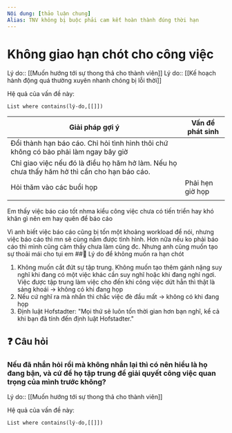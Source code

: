 ```yaml
---
Nội dung: [thảo luận chung]
Alias: TNV không bị buộc phải cam kết hoàn thành đúng thời hạn
---
```


# Không giao hạn chót cho công việc
Lý do:: [[Muốn hướng tới sự thong thả cho thành viên]]
Lý do:: [[Kế hoạch hành động quá thường xuyên nhanh chóng bị lỗi thời]]

Hệ quả của vấn đề này:
```dataview
List where contains(lý-do,[[]])
```

| Giải pháp gợi ý                                                                              | Vấn đề phát sinh |
| -------------------------------------------------------------------------------------------- | ---------------- |
| Đổi thành hạn báo cáo. Chỉ hỏi tình hình thôi chứ không có bảo phải làm ngay bây giờ         |                  |
| Chỉ giao việc nếu đó là điều họ hăm hở làm. Nếu họ chưa thấy hăm hở thì cần cho hạn báo cáo. |                  |
| Hỏi thăm vào các buổi họp                                                                    | Phải hẹn giờ họp |
|                                                                                              |                  |

 

Em thấy việc báo cáo tốt nhma kiểu công việc chưa có tiến triển hay khó khăn gì nên em hay quên để báo cáo

Vì anh biết việc báo cáo cũng bị tốn một khoảng workload để nói, nhưng việc báo cáo thì mn sẽ cùng nắm được tình hình. Hơn nữa nếu ko phải báo cáo thì mình cũng cảm thấy chưa làm cũng đc. Nhưng anh cũng muốn tạo sự thoải mái cho tụi em
##🤔 Lý do để không muốn ra hạn chót

1. Không muốn cắt đứt sự tập trung. Không muốn tạo thêm gánh nặng suy nghĩ khi đang có một việc khác cần suy nghĩ hoặc khi đang nghỉ ngơi. Việc được tập trung làm việc cho đến khi công việc dứt hẳn thì thật là sảng khoái
-> không có khi đang họp
2. Nếu cứ nghĩ ra mà nhắn thì chắc việc đè đầu mất
-> không có khi đang họp
3. Định luật Hofstadter: "Mọi thứ sẽ luôn tốn thời gian hơn bạn nghĩ, kể cả khi bạn đã tính đến định luật Hofstadter."

## ❓ Câu hỏi

### Nếu đã nhắn hỏi rồi mà không nhắn lại thì có nên hiểu là họ đang bận, và cứ để họ tập trung để giải quyết công việc quan trọng của mình trước không?

Lý do:: [[Muốn hướng tới sự thong thả cho thành viên]]

Hệ quả của vấn đề này:
```dataview
List where contains(lý-do,[[]])
```
